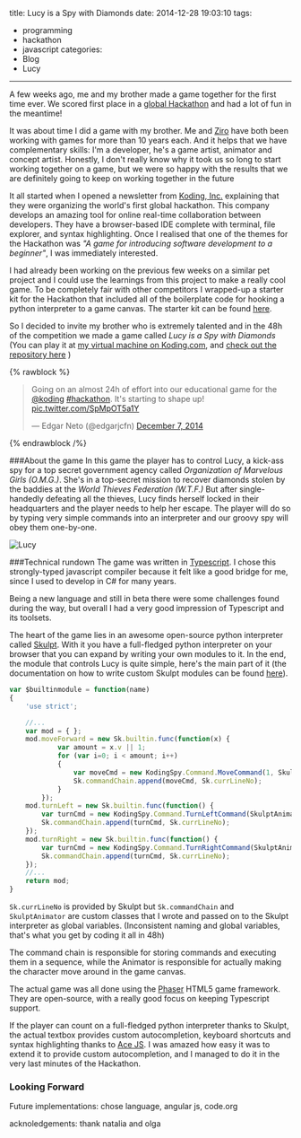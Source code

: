 title: Lucy is a Spy with Diamonds
date: 2014-12-28 19:03:10
tags:
 - programming
 - hackathon
 - javascript
categories:
 - Blog
 - Lucy
---
A few weeks ago, me and my brother made a game together for the first time ever. We scored first place in a [global Hackathon](http://koding.com/Hackathon) and had a lot of fun in the meantime!
<!-- more -->
It was about time I did a game with my brother. Me and [Ziro](http://zironeto.carbonmade.com/) have both been working with games for more than 10 years each. And it helps that we have complementary skills: I'm a developer, he's a game artist, animator and concept artist. Honestly, I don't really know why it took us so long to start working together on a game, but we were so happy with the results that we are definitely going to keep on working together in the future

It all started when I opened a newsletter from [Koding, Inc.](http://www.koding.com) explaining that they were organizing the world's first global hackathon. This company develops an amazing tool for online real-time collaboration between developers. They have a browser-based IDE complete with terminal, file explorer, and syntax highlighting. Once I realised that one of the themes for the Hackathon was _"A game for introducing software development to a beginner"_, I was immediately interested. 

I had already been working on the previous few weeks on a similar pet project and I could use the learnings from this project to make a really cool game. To be completely fair with other competitors I wrapped-up a starter kit for the Hackathon that included all of the boilerplate code for hooking a python interpreter to a game canvas. The starter kit can be found [here](https://github.com/edgarjcfn/koding-game-starterkit).



So I decided to invite my brother who is extremely talented and in the 48h of the competition we made a game called _Lucy is a Spy with Diamonds_ (You can play it at [my virtual machine on Koding.com](http://edgarjcfn.koding.io/Lucy), and [check out the repository here](https://github.com/edgarjcfn/koding-spy) )

{% rawblock %}
<blockquote class="twitter-tweet" lang="en"><p>Going on an almost 24h of effort into our educational game for the <a href="https://twitter.com/koding">@koding</a> <a href="https://twitter.com/hashtag/hackathon?src=hash">#hackathon</a>. It&#39;s starting to shape up! <a href="http://t.co/SpMpOT5a1Y">pic.twitter.com/SpMpOT5a1Y</a></p>&mdash; Edgar Neto (@edgarjcfn) <a href="https://twitter.com/edgarjcfn/status/541675411529543681">December 7, 2014</a></blockquote>
<script async src="//platform.twitter.com/widgets.js" charset="utf-8"></script>
{% endrawblock /%}


###About the game
In this game the player has to control Lucy, a kick-ass spy for a top secret government agency called _Organization of Marvelous Girls (O.M.G.)_. She's in a top-secret mission to recover diamonds stolen by the baddies at the _World Thieves Federation (W.T.F.)_
But after single-handedly defeating all the thieves, Lucy finds herself locked in their headquarters and the player needs to help her escape.
The player will do so by typing very simple commands into an interpreter and our groovy spy will obey them one-by-one.

![Lucy](./screenshot1.png "Lucy")

###Technical rundown
The game was written in [Typescript](http://www.typescriptlang.org). I chose this strongly-typed javascript compiler because it felt like a good bridge for me, since I used to develop in C# for many years. 

Being a new language and still in beta there were some challenges found during the way, but overall I had a very good impression of Typescript and its toolsets. 

The heart of the game lies in an awesome open-source python interpreter called [Skulpt](http://www.skulpt.org/). With it you have a full-fledged python interpreter on your browser that you can expand by writing your own modules to it. 
In the end, the module that controls Lucy is quite simple, here's the main part of it (the documentation on how to write custom Skulpt modules can be found [here](https://github.com/skulpt/skulpt/blob/master/HACKING.rst#adding-a-module)).

```javascript
var $builtinmodule = function(name)
{
    'use strict';

    //...    
    var mod = { };
    mod.moveForward = new Sk.builtin.func(function(x) {
            var amount = x.v || 1;
            for (var i=0; i < amount; i++)
            {
                var moveCmd = new KodingSpy.Command.MoveCommand(1, SkulptAnimator);
                Sk.commandChain.append(moveCmd, Sk.currLineNo);
            }
        });
    mod.turnLeft = new Sk.builtin.func(function() {
        var turnCmd = new KodingSpy.Command.TurnLeftCommand(SkulptAnimator);
        Sk.commandChain.append(turnCmd, Sk.currLineNo);
    });
    mod.turnRight = new Sk.builtin.func(function() {
        var turnCmd = new KodingSpy.Command.TurnRightCommand(SkulptAnimator);
        Sk.commandChain.append(turnCmd, Sk.currLineNo);
    });
    //...
    return mod;
}
```

```Sk.currLineNo``` is provided by Skulpt but ```Sk.commandChain``` and ```SkulptAnimator``` are custom classes that I wrote and passed on to the Skulpt interpreter as global variables. (Inconsistent naming and global variables, that's what you get by coding it all in 48h)

The command chain is responsible for storing commands and executing them in a sequence, while the Animator is responsible for actually making the character move around in the game canvas.

The actual game was all done using the [Phaser](http://phaser.io) HTML5 game framework. They are open-source, with a really good focus on keeping Typescript support.

If the player can count on a full-fledged python interpreter thanks to Skulpt, the actual textbox provides custom autocompletion, keyboard shortcuts and syntax highlighting thanks to [Ace JS](http://ace.c9.io/). I was amazed how easy it was to extend it to provide custom autocompletion, and I managed to do it in the very last minutes of the Hackathon.

### Looking Forward

Future implementations: chose language, angular js, code.org

acknoledgements: thank natalia and olga





